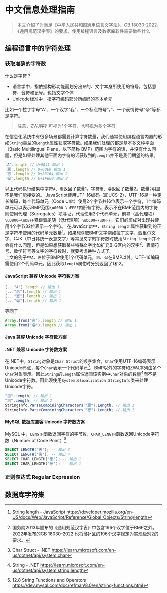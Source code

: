 # 中文信息处理指南

> 本文介绍了为满足《中华人民共和国通用语言文字法》、GB 18030-2022、《通用规范汉字表》的要求，使用编程语言及数据库软件需要做些什么

## 编程语言中的字符处理
### 获取准确的字符数
什么是字符？
- 语言学中，指依据构形功能而划分出来的、文字本身所使用的符号。包括意符、音符和记号。也指文字个体 
- Unicode标准中，指字符编码部分所编码的基本单元

比如一个拉丁字母“A”、一个汉字“我”、一个标点符号“。”、一个表情符号“😀”等都是字符。
> 注意，ZWJ序列可视为1个字符，也可视为多个字符

在信息化系统中有很多场景都需要计算字符数量，我们通常使用编程语言内置的形如`String`类型的`Length`属性获取字符数。如果我们处理的都是基本多文种平面（Basic Multilingual Plane，以下简称 BMP）范围内字符的话，并没有什么问题，但是如果处理其他平面内字符的话获取到的`Length`并不是我们期望的结果。
```javascript
'A'.length // U+0041 输出 1
'惠'.length // U+60E0 输出 1
'𠅤'.length // U+20164 输出 2
'😀'.length // U+1F600 输出 2
```
以上代码执行结果中字符`A`、`惠`返回了数量1，字符`𠅤`、`😀`返回了数量2。数量`2`明显不是我们能接受的。
JavaScript使用UTF-16编码（即UCS-2），UTF-16是一种定长编码，每个代码单元（Code Unit）使用2个字节共16位表示一个字符，1个编码单元可以表示BMP范围`\u0000-\uFFFF`内所有字符。表示不在BMP范围内的字符则使用代理（Surrogates）项寻址，代理使用2个代码单元，前导（高代理项）`\uD800–\uDBFF`紧跟着尾随（低代理项）`\uDC00–\uDFFF`，它们必须成对出现共使用4个字节32位表示一个字符。
在JavaScript中，`String length`属性获取到的正是字符串使用的代码单元数量[^1]。如果想获取BMP文字例如拉丁文字、西里尔文字、CJK（中日韩统一表意文字）等常见文字的字符数时使用`String length`并不会有什么问题，但是如果想获取某些特殊文字比如扩充B-G区内的汉字[^2]、表情符号、数学符号等文字的字符数时，就要考虑换种方式了。  
上文的例子中`A`、`惠`位于BMP使用1个代码单元，`𠅤`、`😀`在BMP以外，UTF-16编码需使用2个代码单元，因此获取`length`属性时分别返回了1和2。
#### JavaScript 兼容 Unicode 字符数方案
```javascript
[..."A"].length // 输出 1
[..."惠"].length // 输出 1
[..."𠅤"].length // 输出 1
[..."😀"].length // 输出 1
```
等同于
```javascript
Array.from("𠅤").length // 输出 1
Array.from("😀").length // 输出 1
```
#### Java 兼容 Unicode 字符数方案
#### .NET 兼容 Unicode 字符数方案
在.NET中，`String`对象是`Char Struct`的顺序集合，`Char`使用UTF-16编码表示Unicode码点，每个`Char`表示一个代码单元[^3]，BMP以外的字符和ZWJ序列由多个`Char`对象表示。因此`String`的`Length`属性返回该实例中`Char`对象的数量[^4]而不是Unicode字符数。因此须使用`System.Globalization.StringInfo`类来处理Unicode字符。
```C#
"惠".Length; // 输出 1
"𠅤".Length; // 输出 2
StringInfo.ParseCombiningCharacters("惠").Length; // 输出 1
StringInfo.ParseCombiningCharacters("𠅤").Length; // 输出 1
```
#### MySQL 数据库兼容 Unicode 字符数方案
MySQL 中，`LENGTH`函数返回字符的字节数，`CHAR_LENGTH`函数返回Unicode字符数（Number of Code Point）[^5]
```SQL
SELECT LENGTH('惠'); -- 输出 3
SELECT LENGTH('𠅤'); -- 输出 4
SELECT CHAR_LENGTH('惠'); -- 输出 1
SELECT CHAR_LENGTH('𠅤'); -- 输出 1
```
### 正则表达式 Regular Expression
## 数据库字符集

[^1]: String length - JavaScript https://developer.mozilla.org/en-US/docs/Web/JavaScript/Reference/Global_Objects/String/length
[^2]: 国务院2013年颁布的《通用规范汉字表》中包含196个汉字位于BMP之外。2022年发布的GB 18030-2022 也将增补区的196个汉字规定为实现级别2的要求。
[^3]: Char Struct - .NET https://learn.microsoft.com/en-us/dotnet/api/system.char
[^4]: String - .NET https://learn.microsoft.com/en-us/dotnet/api/system.string.length
[^5]: 12.8 String Functions and Operators https://dev.mysql.com/doc/refman/8.0/en/string-functions.html
